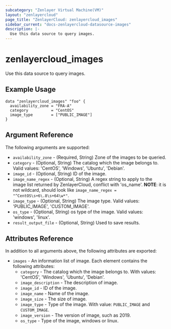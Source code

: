```yaml
---
subcategory: "Zenlayer Virtual Machine(VM)"
layout: "zenlayercloud"
page_title: "ZenlayerCloud: zenlayercloud_images"
sidebar_current: "docs-zenlayercloud-datasource-images"
description: |-
  Use this data source to query images.
---
```


# zenlayercloud_images

Use this data source to query images.

## Example Usage

```hcl
data "zenlayercloud_images" "foo" {
  availability_zone = "FRA-A"
  category          = "CentOS"
  image_type        = ["PUBLIC_IMAGE"]
}
```

## Argument Reference

The following arguments are supported:

* `availability_zone` - (Required, String) Zone of the images to be queried.
* `category` - (Optional, String) The catalog which the image belongs to. Valid values: 'CentOS', 'Windows', 'Ubuntu', 'Debian'.
* `image_id` - (Optional, String) ID of the image.
* `image_name_regex` - (Optional, String) A regex string to apply to the image list returned by ZenlayerCloud, conflict with 'os_name'. **NOTE**: it is not wildcard, should look like `image_name_regex = "^CentOS\s+6\.8\s+64\w*"`.
* `image_type` - (Optional, String) The image type. Valid values: 'PUBLIC_IMAGE', 'CUSTOM_IMAGE'.
* `os_type` - (Optional, String) os type of the image. Valid values: 'windows', 'linux'.
* `result_output_file` - (Optional, String) Used to save results.

## Attributes Reference

In addition to all arguments above, the following attributes are exported:

* `images` - An information list of image. Each element contains the following attributes:
   * `category` - The catalog which the image belongs to. With values: 'CentOS', 'Windows', 'Ubuntu', 'Debian'.
   * `image_description` - The description of image.
   * `image_id` - ID of the image.
   * `image_name` - Name of the image.
   * `image_size` - The size of image.
   * `image_type` - Type of the image. With value: `PUBLIC_IMAGE` and `CUSTOM_IMAGE`.
   * `image_version` - The version of image, such as 2019.
   * `os_type` - Type of the image, windows or linux.


